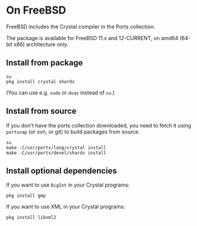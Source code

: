 # On FreeBSD

FreeBSD includes the Crystal compiler in the Ports collection.

The package is available for FreeBSD 11.x and 12-CURRENT, on amd64 (64-bit x86) architecture only.

## Install from package

```
su
pkg install crystal shards
```

(You can use e.g. `sudo` or `doas` instead of `su`.)

## Install from source

If you don't have the ports collection downloaded, you need to fetch it using `portsnap` (or svn, or git) to build packages from source.

```
su
make -C/usr/ports/lang/crystal install
make -C/usr/ports/devel/shards install
```

## Install optional dependencies

If you want to use `BigInt` in your Crystal programs:

```
pkg install gmp
```

If you want to use XML in your Crystal programs:

```
pkg install libxml2
```
